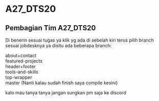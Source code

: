 # A27_DTS20
Pembagian Tim A27_DTS20
-------------
Di benerin sesuai tugas ya
klik <Branch> yg ada di sebelah kiri terus pilih branch sesuai jobdesknya ya disitu ada beberapa branch:

 about+contact<br>
 featured-projects<br>
 header+footer<br>
 tools-and-skills<br>
 top-wrapper<br>
 master (Nanti kalau sudah finish saya compile kesini)

kalo mau tanya tanya jangan sungkan pm saja ke discord
